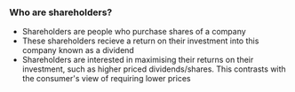 
### Who are shareholders?

- Shareholders are people who purchase shares of a company
- These shareholders recieve a return on their investment into this company known as a dividend
- Shareholders are interested in maximising their returns on their investment, such as higher priced dividends/shares. This contrasts with the consumer's view of requiring lower prices 
